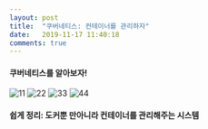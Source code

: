 ```yaml
---
layout: post
title:  "쿠버네티스: 컨테이너를 관리하자"
date:   2019-11-17 11:40:18
comments: true
---
```


<h4>쿠버네티스를 알아보자!</h4>

![11](https://user-images.githubusercontent.com/49789734/69911597-f51dac80-1460-11ea-812d-cbbb9c1a9dd6.png)
![22](https://user-images.githubusercontent.com/49789734/69911598-f51dac80-1460-11ea-88ce-3967e8d66eee.png)
![33](https://user-images.githubusercontent.com/49789734/69911599-f51dac80-1460-11ea-8966-c1b051254634.png)
![44](https://user-images.githubusercontent.com/49789734/69911600-f51dac80-1460-11ea-9df6-043f3215258a.png)



<h4>쉽게 정리: 도커뿐 만아니라 컨테이너를 관리해주는 시스템</h4>